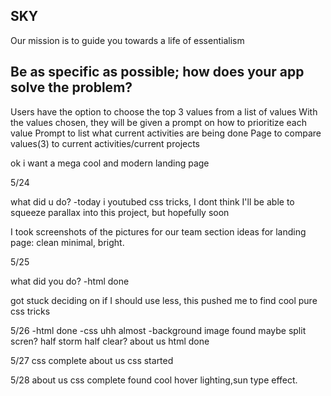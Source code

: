 SKY
-
Our mission is to guide you towards a life of essentialism

Be as specific as possible; how does your app solve the problem?
-
Users have the option to choose the top 3 values from a list of  values
With the values chosen, they will be given a prompt on how to prioritize each value
Prompt to list what current activities are being done
Page to compare values(3) to current activities/current projects















ok i want a mega cool and modern landing page



5/24

what did u do?
-today i youtubed css tricks, I dont think I'll be able to squeeze parallax into this project, but hopefully soon 

I took screenshots of the pictures for our team section
ideas for landing page: clean minimal, bright.



5/25

what did you do?
-html done

got stuck deciding on if I should use less, this pushed me to find cool pure css tricks

5/26
-html done
-css uhh almost
    -background image found
    maybe split scren? half storm half clear?
about us html done


5/27
css complete
about us css started


5/28
about us css complete
found cool hover lighting,sun type effect.
